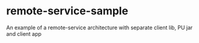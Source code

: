 # remote-service-sample
An example of a remote-service architecture with separate client lib, PU jar and client app
